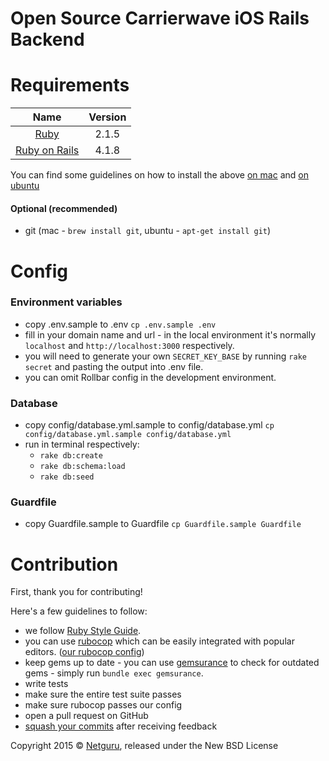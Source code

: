 Open Source Carrierwave iOS Rails Backend
=========================================

Requirements
============

| Name |  Version |
| :--: | :---: |
| [Ruby][ruby] | 2.1.5 |
| [Ruby on Rails][rails] | 4.1.8 |

You can find some guidelines on how to install the above [on mac][mac_guidelines] and [on ubuntu][ubuntu_guidelines]

#### Optional (recommended)

- git (mac - `brew install git`, ubuntu - `apt-get install git`)


Config
==================

### Environment variables

- copy .env.sample to .env `cp .env.sample .env`
- fill in your domain name and url - in the local environment it's normally `localhost` and `http://localhost:3000` respectively.
- you will need to generate your own `SECRET_KEY_BASE` by running `rake secret` and pasting the output into .env file.
- you can omit Rollbar config in the development environment.

### Database

- copy config/database.yml.sample to config/database.yml `cp config/database.yml.sample config/database.yml`
- run in terminal respectively:
  - `rake db:create`
  - `rake db:schema:load`
  - `rake db:seed`

### Guardfile

- copy Guardfile.sample to Guardfile `cp Guardfile.sample Guardfile`

Contribution
============

First, thank you for contributing!

Here's a few guidelines to follow:

- we follow [Ruby Style Guide][ruby_style_guides].
- you can use [rubocop][rubocop] which can be easily integrated with popular editors. ([our rubocop config][rubocop_config])
- keep gems up to date - you can use [gemsurance][gemsurance] to check for outdated gems - simply run `bundle exec gemsurance`.
- write tests
- make sure the entire test suite passes
- make sure rubocop passes our config
- open a pull request on GitHub
- [squash your commits][squash_commits] after receiving feedback

Copyright  2015 © [Netguru][netguru_url], released under the New BSD License

[heroku_docs]: https://devise-ios-rails-example.herokuapp.com/doc
[ruby]: https://www.ruby-lang.org
[rails]: http://www.rubyonrails.org
[postgres]: http://www.postgresql.org
[ios_devise]: https://github.com/netguru/devise-ios
[mac_guidelines]: https://gorails.com/setup/osx/10.10-yosemite
[ubuntu_guidelines]: https://gorails.com/setup/ubuntu/14.10
[postgres_guidelines]: https://wiki.postgresql.org/wiki/Detailed_installation_guides
[spring]: https://github.com/rails/spring
[ruby_style_guides]: https://github.com/bbatsov/ruby-style-guide
[rubocop]: https://github.com/bbatsov/rubocop
[rubocop_config]: https://github.com/netguru/hound/blob/master/config/rubocop.yml
[gemsurance]: https://github.com/appfolio/gemsurance
[squash_commits]: http://blog.steveklabnik.com/posts/2012-11-08-how-to-squash-commits-in-a-github-pull-request
[netguru_url]: https://netguru.co
